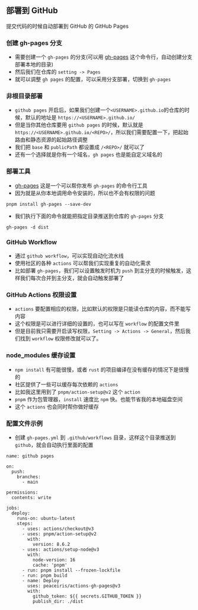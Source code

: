 ## 部署到 GitHub
提交代码的时候自动部署到 GitHub 的 GitHub Pages

### 创建 gh-pages 分支
- 需要创建一个 `gh-pages` 的分支(可以用 [gh-pages](https://www.npmjs.com/package/gh-pages) 这个命令行，自动创建分支部署本地的目录)
- 然后我们在仓库的 `setting -> Pages`
- 就可以调整 `gh pages` 的配置，可以采用分支部署，切换到 `gh-pages`

### 非根目录部署
- `github pages` 开启后，如果我们创建一个`<USERNAME>.github.io`的仓库的时候，默认的地址是 `https://<USERNAME>.github.io/`
- 但是当你其他仓库要用 `github pages` 的时候，默认就是 `https://<USERNAME>.github.io/<REPO>/`，所以我们需要配置一下，把起始路由和静态资源的起始路径调整
- 我们把 `base` 和 `publicPath` 都设置成 `/<REPO>/` 就可以了
- 还有一个选择就是你有一个域名，`gh pages` 也是能自定义域名的

### 部署工具
- [gh-pages](https://www.npmjs.com/package/gh-pages) 这是一个可以帮你发布 `gh-pages` 的命令行工具
- 因为就是从你本地调用命令安装的，所以也不会有权限的问题
```
pnpm install gh-pages --save-dev
```
- 我们执行下面的命令就能把指定目录推送到仓库的 `gh-pages` 分支
```
gh-pages -d dist
```

### GitHub Workflow
- 通过 `github workflow`，可以实现自动化流水线
- 使用社区的各种 `actions` 可以帮我们实现重复的自动化需求
- 比如部署 `gh-pages`，我们可以设置触发时机为 `push` 到主分支的时候触发，这样我们每次合并到主分支，就会自动触发部署了

### GitHub Actions 权限设置
- `actions` 要配置相应的权限，比如默认的权限是只能读仓库的内容，而不能写内容
- 这个权限是可以进行详细的设置的，也可以写在 `workflow` 的配置文件里
- 但是目前我只需要开启读写权限，`Setting -> Actions -> General`，然后我们找到 `workflow` 权限修改就可以了。

### node_modules 缓存设置
- `npm install` 有可能很慢，或者 `rust` 的项目编译在没有缓存的情况下是很慢的
- 社区提供了一些可以缓存每次依赖的 `actions`
- 比如我这里用到了 `pnpm/action-setup@v2` 这个 `action`
- `pnpm` 作为包管理器，`install` 速度比 `npm` 快。也能节省我的本地磁盘空间
- 这个 `actions` 也会同时帮你做好缓存

### 配置文件示例
- 创建 `gh-pages.yml` 到 `.github/workflows` 目录，这样这个目录推送到 `github`，就会自动执行里面的配置
```
name: github pages

on:
  push:
    branches:
      - main

permissions:
  contents: write

jobs:
  deploy:
    runs-on: ubuntu-latest
    steps:
      - uses: actions/checkout@v3
      - uses: pnpm/action-setup@v2
        with:
          version: 8.6.2
      - uses: actions/setup-node@v3
        with:
          node-version: 16
          cache: 'pnpm'
      - run: pnpm install --frozen-lockfile
      - run: pnpm build
      - name: Deploy
        uses: peaceiris/actions-gh-pages@v3
        with:
          github_token: ${{ secrets.GITHUB_TOKEN }}
          publish_dir: ./dist
```
